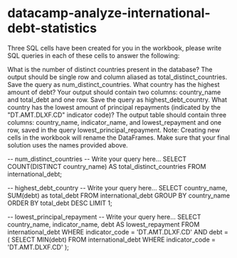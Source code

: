 # datacamp-analyze-international-debt-statistics

Three SQL cells have been created for you in the workbook, please write SQL queries in each of these cells to answer the following:

What is the number of distinct countries present in the database? The output should be single row and column aliased as total_distinct_countries. Save the query as num_distinct_countries.
What country has the highest amount of debt? Your output should contain two columns: country_name and total_debt and one row. Save the query as highest_debt_country.
What country has the lowest amount of principal repayments (indicated by the "DT.AMT.DLXF.CD" indicator code)? The output table should contain three columns: country_name, indicator_name, and lowest_repayment and one row, saved in the query lowest_principal_repayment.
Note: Creating new cells in the workbook will rename the DataFrames. Make sure that your final solution uses the names provided above.

-- num_distinct_countries 
-- Write your query here... 
SELECT COUNT(DISTINCT country_name) AS total_distinct_countries
FROM international_debt;

-- highest_debt_country 
-- Write your query here... 
SELECT 
    country_name,
    SUM(debt) as total_debt
FROM international_debt
GROUP BY country_name
ORDER BY total_debt DESC
LIMIT 1;

-- lowest_principal_repayment 
-- Write your query here... 
SELECT 
    country_name, 
    indicator_name,
    debt AS lowest_repayment
FROM international_debt
WHERE indicator_code = 'DT.AMT.DLXF.CD'
  AND debt = (
    SELECT MIN(debt)
    FROM international_debt
    WHERE indicator_code = 'DT.AMT.DLXF.CD'
);

